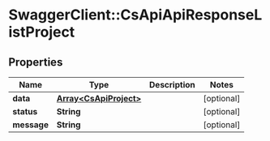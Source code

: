 # SwaggerClient::CsApiApiResponseListProject

## Properties
Name | Type | Description | Notes
------------ | ------------- | ------------- | -------------
**data** | [**Array&lt;CsApiProject&gt;**](CsApiProject.md) |  | [optional] 
**status** | **String** |  | [optional] 
**message** | **String** |  | [optional] 


